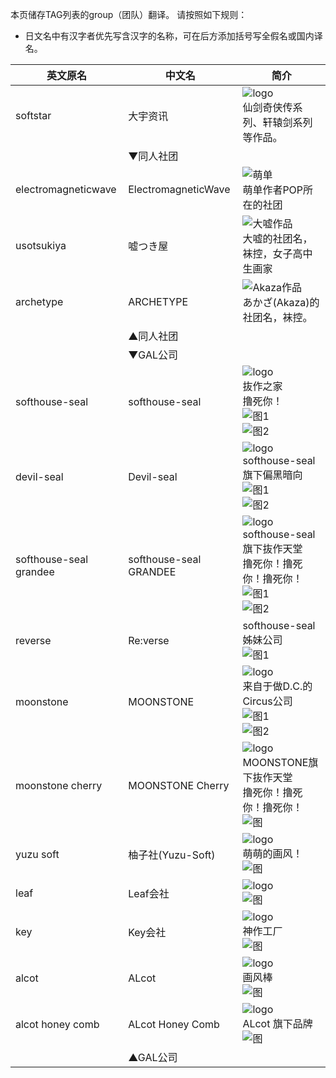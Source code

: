 本页储存TAG列表的group（团队）翻译。
请按照如下规则：
* 日文名中有汉字者优先写含汉字的名称，可在后方添加括号写全假名或国内译名。

| 英文原名 | 中文名 | 简介 |
| -------- | ---------------------- | ---------------------------------------- |
| softstar | 大宇资讯 | ![logo](http://www.softstar.net.cn/images/logo1.gif)<br>仙剑奇侠传系列、轩辕剑系列等作品。 |
| | ▼同人社团 | |
| electromagneticwave | ElectromagneticWave | ![萌单](http://ww2.sinaimg.cn/large/6c84b2d6gw1f3614z9jokj205k07ndg1.jpg)<br>萌单作者POP所在的社团 |
| usotsukiya | 嘘つき屋 | ![大嘘作品](http://exhentai.org/t/72/3c/723ca0e20e7cbf1b9f83c3a082c37b560de437aa-2602261-1787-2500-jpg_l.jpg)<br>大嘘的社团名，袜控，女子高中生画家 |
| archetype | ARCHETYPE | ![Akaza作品](http://exhentai.org/t/11/17/11178f56c948ea4caade26839057ec9c5ae65e36-691109-1409-2000-jpg_l.jpg)<br>あかざ(Akaza)的社团名，袜控。 |
| | ▲同人社团 | |
| | ▼GAL公司 | |
| softhouse-seal | softhouse-seal | ![logo](http://softhouse-seal.com/seal/img/menu/logo.gif)<br>抜作之家<br>撸死你！<br>![图1](http://exhentai.org/t/29/11/29114d5299e829b7b04630327ceb941d84c75405-656133-800-600-png_l.jpg)<br>![图2](http://exhentai.org/t/c5/41/c54108b7c57f663916e09b752670033b2cf2d5b7-616142-800-600-png_l.jpg) |
| devil-seal | Devil-seal | ![logo](http://softhouse-seal.com/devil/img/menu/menu_top_a.png)<br>softhouse-seal旗下偏黑暗向<br>![图1](http://exhentai.org/t/45/cf/45cf8894af5056221a7a28e4d3fecb459c215e0f-625522-800-600-png_l.jpg)<br>![图2](http://exhentai.org/t/43/08/4308cf8bb3d1e82adfb577a14009b643837a82ff-227544-606-857-jpg_l.jpg) |
| softhouse-seal grandee | softhouse-seal GRANDEE | ![logo](http://softhouse-seal.com/grandee/img/logo.png)<br>softhouse-seal旗下抜作天堂<br>撸死你！撸死你！撸死你！<br>![图1](http://exhentai.org/t/56/20/5620767214c3ff0a042f4d0e763e33edc2b2ebc4-127473-320-460-jpg_l.jpg)<br>![图2](http://exhentai.org/t/0c/e0/0ce02e8368b6a222ebe7a5dd6a0c1ade8334ae89-104224-457-640-jpg_l.jpg) |
| reverse | Re:verse | softhouse-seal姊妹公司<br>![图1](http://exhentai.org/t/db/df/dbdf702dabd10ea331d3493561e8aa353a9a7ab3-721135-800-600-png_l.jpg) |
| moonstone | MOONSTONE | ![logo](http://www.moon-stone.jp/img/mstn_banner.gif)<br>来自于做D.C.的Circus公司<br>![图1](http://exhentai.org/t/9b/ea/9bea6e4b47f77a35d7f16f6cb68698e395fe245d-621287-1280-1790-jpg_l.jpg)<br>![图2](http://exhentai.org/t/4d/8b/4d8bac8da42026d7edf9d4e39801485f858cadbc-81278-320-445-jpg_l.jpg) |
| moonstone cherry | MOONSTONE Cherry | ![logo](http://www.moon-stone.jp/product/ms09/wp-content/uploads/2010/01/cherry_toplogo.gif)<br>MOONSTONE旗下抜作天堂<br>撸死你！撸死你！撸死你！<br>![图](http://exhentai.org/t/42/49/4249ebe09c1003f3ea432adcff311db7b68013bd-130057-320-460-jpg_l.jpg) |
| yuzu soft | 柚子社(Yuzu-Soft) | ![logo](https://upload.wikimedia.org/wikipedia/zh/8/82/Yuzu_logo.jpg)<br>萌萌的画风！<br>![图](http://exhentai.org/t/54/86/5486c309044d7247180c9de12c5d352735c58cf5-104368-600-425-jpg_l.jpg) |
| leaf | Leaf会社 | ![logo](http://h.hiphotos.baidu.com/baike/w%3D268%3Bg%3D0/sign=76c6f3fb6659252da3171a020ca06406/ac6eddc451da81cb96e4922c5466d016082431d4.jpg)<br>![图](http://exhentai.org/t/2a/50/2a505b55f08336e6a411f5387a7dc38c07f5f247-70604-320-452-jpg_l.jpg) |
| key | Key会社 | ![logo](http://c.hiphotos.baidu.com/baike/w%3D268%3Bg%3D0/sign=8e1983e3830a19d8cb0383030bc1e5b6/503d269759ee3d6d175d5d9940166d224e4adecd.jpg)<br>神作工厂<br>![图](http://exhentai.org/t/9c/f3/9cf34e2a965583459c5b466b2b732bd2380bf9da-198132-1122-1600-jpg_l.jpg) |
| alcot | ALcot | ![logo](http://www.alcot.biz/img/logo.png)<br>画风棒<br>![图](http://exhentai.org/t/ea/e9/eae900f8b36399c9b2bef3635829ff1f0252bee5-6200881-2470-3480-png_l.jpg) |
| alcot honey comb | ALcot Honey Comb | ![logo](http://e.hiphotos.baidu.com/baike/w%3D268%3Bg%3D0/sign=63a5f1e08026cffc692ab8b4813a2dad/4ec2d5628535e5dd33f122a674c6a7efcf1b62ee.jpg)<br>ALcot 旗下品牌<br>![图](http://exhentai.org/t/dc/8a/dc8ad8858eff60123144936beda060fb4e6c6bd1-116605-320-460-jpg_l.jpg) |
| | ▲GAL公司 | |